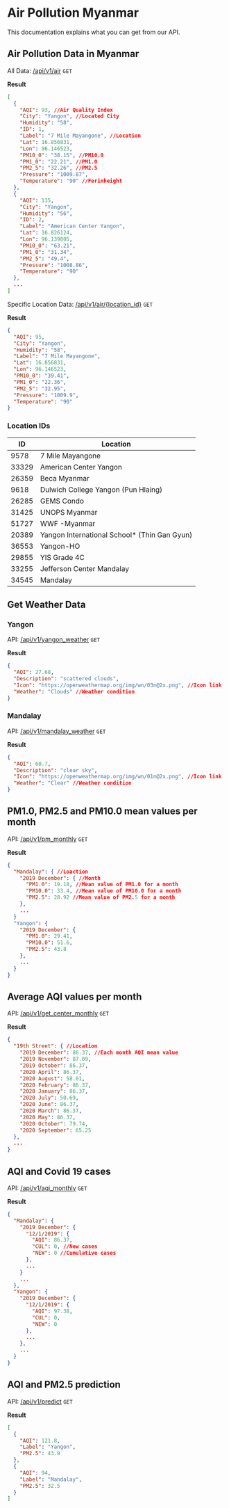 
# Air Pollution Myanmar

This documentation explains what you can get from our API.

## Air Pollution Data in Myanmar

All Data: [/api/v1/air](https://myanmarairpollution.herokuapp.com/api/v1/air "Get all air pollution data") ```GET```

**Result**

```json
[
  {
    "AQI": 93, //Air Quality Index
    "City": "Yangon", //Located City
    "Humidity": "58",
    "ID": 1,
    "Label": "7 Mile Mayangone", //Location
    "Lat": 16.856831,
    "Lon": 96.146523,
    "PM10_0": "38.15", //PM10.0
    "PM1_0": "22.21", //PM1.0
    "PM2_5": "32.26", //PM2.5
    "Pressure": "1009.87",
    "Temperature": "90" //Ferinheight
  },
  {
    "AQI": 135,
    "City": "Yangon",
    "Humidity": "56",
    "ID": 2,
    "Label": "American Center Yangon",
    "Lat": 16.826124,
    "Lon": 96.139805,
    "PM10_0": "63.21",
    "PM1_0": "31.34",
    "PM2_5": "49.4",
    "Pressure": "1008.86",
    "Temperature": "90"
  },
  ...
]
```

Specific Location Data: [/api/v1/air/{location_id}](https://myanmarairpollution.herokuapp.com/api/v1/air/9578 "Get all air pollution data from ID 9578") ```GET```

**Result**

```json
{
  "AQI": 95,
  "City": "Yangon",
  "Humidity": "58",
  "Label": "7 Mile Mayangone",
  "Lat": 16.856831,
  "Lon": 96.146523,
  "PM10_0": "39.41",
  "PM1_0": "22.36",
  "PM2_5": "32.95",
  "Pressure": "1009.9",
  "Temperature": "90"
}
```

### Location IDs
|ID|Location|
|---|---|
|9578|7 Mile Mayangone|
|33329|American Center Yangon|
|26359|Beca Myanmar|
|9618|Dulwich College Yangon (Pun Hlaing)|
|26285|GEMS Condo|
|31425|UNOPS Myanmar|
|51727|WWF -Myanmar|
|20389|Yangon International School* (Thin Gan Gyun)|
|36553|Yangon-HO|
|29855|YIS Grade 4C|
|33255|Jefferson Center Mandalay|
|34545|Mandalay|

## Get Weather Data

### Yangon

API: [/api/v1/yangon_weather](https://myanmarairpollution.herokuapp.com/api/v1/yangon_weather "Get yangon weather data") ```GET```

**Result**

```json
{
  "AQI": 27.68,
  "Description": "scattered clouds",
  "Icon": "https://openweathermap.org/img/wn/03n@2x.png", //Icon link
  "Weather": "Clouds" //Weather condition
}
```

### Mandalay

API: [/api/v1/mandalay_weather](https://myanmarairpollution.herokuapp.com/api/v1/mandalay_weather "Get yangon weather data") ```GET```

**Result**

```json
{
  "AQI": 60.7,
  "Description": "clear sky",
  "Icon": "https://openweathermap.org/img/wn/01n@2x.png", //Icon link
  "Weather": "Clear" //Weather condition
}
```

## PM1.0, PM2.5 and PM10.0 mean values per month

API: [/api/v1/pm_monthly](https://myanmarairpollution.herokuapp.com/api/v1/pm_monthly "Get PM values") ```GET```

**Result**

```json
{
  "Mandalay": { //Loaction
    "2019 December": { //Month
      "PM1.0": 19.18, //Mean value of PM1.0 for a month
      "PM10.0": 33.4, //Mean value of PM10.0 for a month
      "PM2.5": 28.92 //Mean value of PM2.5 for a month
    },
    ...
  }
  "Yangon": {
    "2019 December": {
      "PM1.0": 29.41,
      "PM10.0": 51.6,
      "PM2.5": 43.8
    },
    ...
  }
}
```

## Average AQI values per month

API: [/api/v1/get_center_monthly](https://myanmarairpollution.herokuapp.com/api/v1/get_center_monthly "Get AQI values") ```GET```

**Result**

```json
{
  "19th Street": { //Location
    "2019 December": 86.37, //Each month AQI mean value
    "2019 November": 87.09,
    "2019 October": 86.37,
    "2020 April": 86.37,
    "2020 August": 58.01,
    "2020 February": 86.37,
    "2020 January": 86.37,
    "2020 July": 50.69,
    "2020 June": 86.37,
    "2020 March": 86.37,
    "2020 May": 86.37,
    "2020 October": 79.74,
    "2020 September": 65.25
  },
  ...
}
```

## AQI and Covid 19 cases

API: [/api/v1/aqi_monthly](https://myanmarairpollution.herokuapp.com/api/v1/aqi_monthly "Get AQI and Covid 19 cases") ```GET```

**Result**

```json
{
  "Mandalay": {
    "2019 December": {
      "12/1/2019": {
        "AQI": 86.37,
        "CUL": 0, //New cases
        "NEW": 0 //Cumulative cases
      },
      ...
    }
    ...
  },
  "Yangon": {
    "2019 December": {
      "12/1/2019": {
        "AQI": 97.38,
        "CUL": 0,
        "NEW": 0
      },
      ...
    },
    ...
  }
}
```

## AQI and PM2.5 prediction

API: [/api/v1/predict](https://myanmarairpollution.herokuapp.com/api/v1/predict "Get AQI and Covid 19 cases") ```GET```

**Result**

```json
[
  {
    "AQI": 121.8,
    "Label": "Yangon",
    "PM2.5": 43.9
  },
  {
    "AQI": 94,
    "Label": "Mandalay",
    "PM2.5": 32.5
  }
]
```